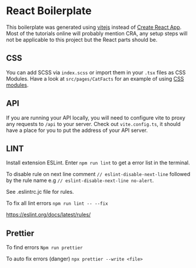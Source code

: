 # React Boilerplate

This boilerplate was generated using [vitejs](https://vitejs.dev/) instead of [Create React App](https://create-react-app.dev/). Most of the tutorials online will probably mention CRA, any setup steps will not be applicable to this project but the React parts should be.


## CSS

You can add SCSS via `index.scss` or import them in your `.tsx` files as CSS Modules. Have a look at `src/pages/CatFacts` for an example of using [CSS modules](https://css-tricks.com/css-modules-part-1-need/).


## API

If you are running your API locally, you will need to configure vite to proxy any requests to `/api` to your server. Check out `vite.config.ts`, it should have a place for you to put the address of your API server.


## LINT

Install extension ESLint. Enter ```npm run lint``` to get a error list in the terminal.

To disable rule on next line comment ```// eslint-disable-next-line``` followed by the rule name e.g ```// eslint-disable-next-line no-alert```.

See .eslintrc.jc file for rules.

To fix all lint errors ```npm run lint -- --fix```

https://eslint.org/docs/latest/rules/


## Prettier

To find errors ```Npm run prettier```

To auto fix errors (danger) ```npx prettier --write <file>```